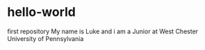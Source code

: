 # hello-world
first repository
My name is Luke and i am a Junior at West Chester University of Pennsylvania
